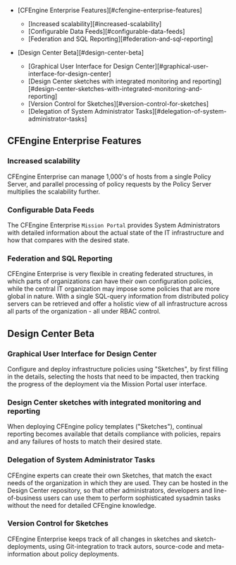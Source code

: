 * [CFEngine Enterprise Features][#cfengine-enterprise-features]
	* [Increased scalability][#increased-scalability]
	* [Configurable Data Feeds][#configurable-data-feeds]
	* [Federation and SQL Reporting][#federation-and-sql-reporting]

* [Design Center Beta][#design-center-beta]
	* [Graphical User Interface for Design Center][#graphical-user-interface-for-design-center]
	* [Design Center sketches with integrated monitoring and reporting][#design-center-sketches-with-integrated-monitoring-and-reporting]
	* [Version Control for Sketches][#version-control-for-sketches]
	* [Delegation of System Administrator Tasks][#delegation-of-system-administrator-tasks]

## CFEngine Enterprise Features ##

### Increased scalability ###

CFEngine Enterprise can manage 1,000's of hosts from a single Policy Server, and parallel processing of policy requests by the Policy Server multiplies the scalability further. 
	  	
### Configurable Data Feeds ###

The CFEngine Enterprise `Mission Portal` provides System Administrators with detailed information about the actual state of the IT infrastructure and how that compares with the desired state. 

### Federation and SQL Reporting ###

CFEngine Enterprise is very flexible in creating federated structures, in which parts of organizations can have their own configuration policies, while the central IT organization may impose some policies that are more global in nature. With a single SQL-query information from distributed policy servers can be retrieved and offer a holistic view of all infrastructure across all parts of the organization - all under RBAC control.

## Design Center Beta ##

### Graphical User Interface for Design Center ###

Configure and deploy infrastructure policies using "Sketches", by first filling in the details, selecting the hosts that need to be impacted, then tracking the progress of the deployment via the Mission Portal user interface.  

### Design Center sketches with integrated monitoring and reporting ###

When deploying CFEngine policy templates ("Sketches"), continual reporting becomes available that details compliance with policies, repairs and any failures of hosts to match their desired state.

### Delegation of System Administrator Tasks ###

CFEngine experts can create their own Sketches, that match the exact needs of the organization in which they are used. They can be hosted in the Design Center repository, so that other administrators, developers and line-of-business users can use them to perform sophisticated sysadmin tasks without the need for detailed CFEngine knowledge. 

### Version Control for Sketches ###

CFEngine Enterprise keeps track of all changes in sketches and sketch-deployments, using Git-integration to track autors, source-code and meta-information about policy deployments.

